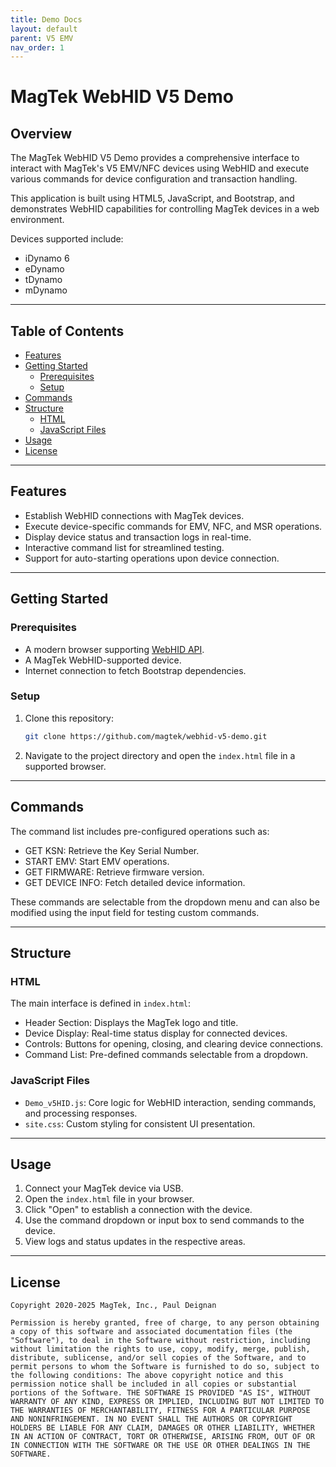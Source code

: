 ```yaml
---
title: Demo Docs
layout: default
parent: V5 EMV
nav_order: 1
---
```


# MagTek WebHID V5 Demo

## Overview

The MagTek WebHID V5 Demo provides a comprehensive interface to interact with MagTek's V5 EMV/NFC devices using WebHID and execute various commands for device configuration and transaction handling.

This application is built using HTML5, JavaScript, and Bootstrap, and demonstrates WebHID capabilities for controlling MagTek devices in a web environment.

Devices supported include:
- iDynamo 6
- eDynamo
- tDynamo
- mDynamo
---

## Table of Contents

- [Features](#features)
- [Getting Started](#getting-started)
  - [Prerequisites](#prerequisites)
  - [Setup](#setup)
- [Commands](#commands)
- [Structure](#structure)
  - [HTML](#html)
  - [JavaScript Files](#javascript-files)
- [Usage](#usage)
- [License](#license)

---

## Features

- Establish WebHID connections with MagTek devices.
- Execute device-specific commands for EMV, NFC, and MSR operations.
- Display device status and transaction logs in real-time.
- Interactive command list for streamlined testing.
- Support for auto-starting operations upon device connection.

---

## Getting Started

### Prerequisites

- A modern browser supporting [WebHID API](https://developer.mozilla.org/en-US/docs/Web/API/WebHID_API).
- A MagTek WebHID-supported device.
- Internet connection to fetch Bootstrap dependencies.

### Setup

1. Clone this repository:
   ```bash
   git clone https://github.com/magtek/webhid-v5-demo.git
   ```
2. Navigate to the project directory and open the `index.html` file in a supported browser.

---

## Commands

The command list includes pre-configured operations such as:
- GET KSN: Retrieve the Key Serial Number.
- START EMV: Start EMV operations.
- GET FIRMWARE: Retrieve firmware version.
- GET DEVICE INFO: Fetch detailed device information.

These commands are selectable from the dropdown menu and can also be modified using the input field for testing custom commands.

---

## Structure

### HTML

The main interface is defined in `index.html`:
- Header Section: Displays the MagTek logo and title.
- Device Display: Real-time status display for connected devices.
- Controls: Buttons for opening, closing, and clearing device connections.
- Command List: Pre-defined commands selectable from a dropdown.

### JavaScript Files

- `Demo_v5HID.js`: Core logic for WebHID interaction, sending commands, and processing responses.
- `site.css`: Custom styling for consistent UI presentation.

---

## Usage

1. Connect your MagTek device via USB.
2. Open the `index.html` file in your browser.
3. Click "Open" to establish a connection with the device.
4. Use the command dropdown or input box to send commands to the device.
5. View logs and status updates in the respective areas.

---

## License

```plaintext
Copyright 2020-2025 MagTek, Inc., Paul Deignan

Permission is hereby granted, free of charge, to any person obtaining a copy of this software and associated documentation files (the "Software"), to deal in the Software without restriction, including without limitation the rights to use, copy, modify, merge, publish, distribute, sublicense, and/or sell copies of the Software, and to permit persons to whom the Software is furnished to do so, subject to the following conditions: The above copyright notice and this permission notice shall be included in all copies or substantial portions of the Software. THE SOFTWARE IS PROVIDED "AS IS", WITHOUT WARRANTY OF ANY KIND, EXPRESS OR IMPLIED, INCLUDING BUT NOT LIMITED TO THE WARRANTIES OF MERCHANTABILITY, FITNESS FOR A PARTICULAR PURPOSE AND NONINFRINGEMENT. IN NO EVENT SHALL THE AUTHORS OR COPYRIGHT HOLDERS BE LIABLE FOR ANY CLAIM, DAMAGES OR OTHER LIABILITY, WHETHER IN AN ACTION OF CONTRACT, TORT OR OTHERWISE, ARISING FROM, OUT OF OR IN CONNECTION WITH THE SOFTWARE OR THE USE OR OTHER DEALINGS IN THE SOFTWARE.
```